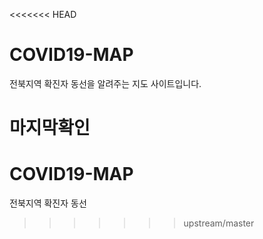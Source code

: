 <<<<<<< HEAD
# COVID19-MAP 
전북지역 확진자 동선을 알려주는 지도 사이트입니다.

마지막확인
=======
# COVID19-MAP
전북지역 확진자 동선 
>>>>>>> upstream/master
